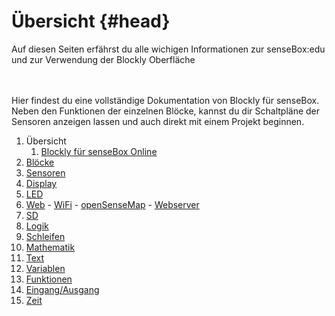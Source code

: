# Übersicht {#head}

<div class="description">Auf diesen Seiten erfährst du alle wichigen Informationen zur senseBox:edu und zur Verwendung der Blockly Oberfläche</div>
<div class="line">
    <br>
    <br>
</div>

Hier findest du eine vollständige Dokumentation von Blockly für senseBox. Neben den Funktionen der einzelnen Blöcke, kannst du dir Schaltpläne der Sensoren anzeigen lassen und auch direkt mit einem Projekt beginnen.

1. Übersicht
   1. [Blockly für senseBox Online](uebersicht/blockly_online.md)
2. [Blöcke](blocks/README.md) 
  1. [Sensoren](blocks/sensoren.md)
  2. [Display](blocks/display.md)
  3. [LED](blocks/led.md)
  4. [Web](blocks/web.md)
    - [WiFi](blocks/wifi.md)
    - [openSenseMap](blocks/opensensemap.md)
    - [Webserver](blocks/webserver.md)
  5. [SD](blocks/sd.md)
  6. [Logik](blocks/logik.md)
  7. [Schleifen](blocks/schleifen.md)
  8. [Mathematik](blocks/mathematik.md)
  9. [Text](blocks/text.md)
  10. [Variablen](blocks/variablen.md)
  11. [Funktionen](blocks/funktionen.md)
  12. [Eingang/Ausgang](blocks/eingang_ausgang.md)
  13. [Zeit](blocks/zeit.md)
